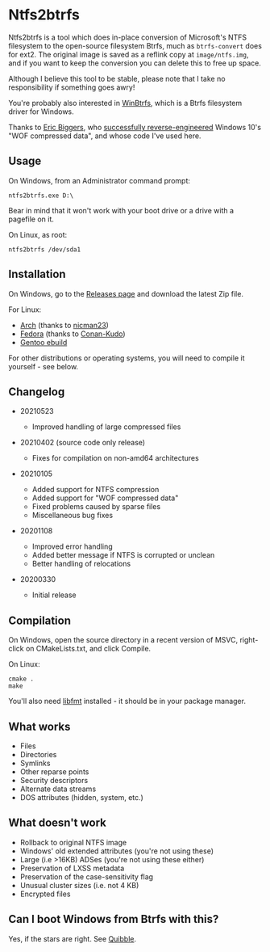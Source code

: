 Ntfs2btrfs
==========

Ntfs2btrfs is a tool which does in-place conversion of Microsoft's NTFS
filesystem to the open-source filesystem Btrfs, much as `btrfs-convert`
does for ext2. The original image is saved as a reflink copy at
`image/ntfs.img`, and if you want to keep the conversion you can delete
this to free up space.

Although I believe this tool to be stable, please note that I take no
responsibility if something goes awry!

You're probably also interested in [WinBtrfs](https://github.com/maharmstone/btrfs),
which is a Btrfs filesystem driver for Windows.

Thanks to [Eric Biggers](https://github.com/ebiggers), who [successfully reverse-engineered](https://github.com/ebiggers/ntfs-3g-system-compression/) Windows 10's
"WOF compressed data", and whose code I've used here.

Usage
-----

On Windows, from an Administrator command prompt:

`ntfs2btrfs.exe D:\`

Bear in mind that it won't work with your boot drive or a drive with a
pagefile on it.

On Linux, as root:

`ntfs2btrfs /dev/sda1`

Installation
------------

On Windows, go to the [Releases page](https://github.com/maharmstone/ntfs2btrfs/releases) and
download the latest Zip file.

For Linux:
* [Arch](https://aur.archlinux.org/packages/ntfs2btrfs-git) (thanks to [nicman23](https://github.com/nicman23))
* [Fedora](https://src.fedoraproject.org/rpms/ntfs2btrfs) (thanks to [Conan-Kudo](https://github.com/Conan-Kudo))
* [Gentoo ebuild](https://raw.githubusercontent.com/maharmstone/ntfs2btrfs/master/ntfs2btrfs-20210523.ebuild)

For other distributions or operating systems, you will need to compile it yourself - see
below.

Changelog
---------

* 20210523
  * Improved handling of large compressed files

* 20210402 (source code only release)
  * Fixes for compilation on non-amd64 architectures

* 20210105
  * Added support for NTFS compression
  * Added support for "WOF compressed data"
  * Fixed problems caused by sparse files
  * Miscellaneous bug fixes

* 20201108
  * Improved error handling
  * Added better message if NTFS is corrupted or unclean
  * Better handling of relocations

* 20200330
  * Initial release

Compilation
-----------

On Windows, open the source directory in a recent version of MSVC, right-click
on CMakeLists.txt, and click Compile.

On Linux:

    cmake .
    make

You'll also need [libfmt](https://github.com/fmtlib/fmt) installed - it should be
in your package manager.

What works
----------

* Files
* Directories
* Symlinks
* Other reparse points
* Security descriptors
* Alternate data streams
* DOS attributes (hidden, system, etc.)

What doesn't work
-----------------

* Rollback to original NTFS image
* Windows' old extended attributes (you're not using these)
* Large (i.e >16KB) ADSes (you're not using these either)
* Preservation of LXSS metadata
* Preservation of the case-sensitivity flag
* Unusual cluster sizes (i.e. not 4 KB)
* Encrypted files

Can I boot Windows from Btrfs with this?
----------------------------------------

Yes, if the stars are right. See [Quibble](https://github.com/maharmstone/quibble).
